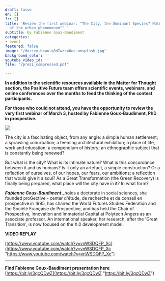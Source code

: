 ```yaml
---
draft: false
en: []
fr: []
title: 'Review the first webinar: "The City, the Dominant Species? Nature and Future
  of the urban phenomenon"" '
subtitle: by Fabienne Goux-Baudiment
categories:
- event
featured: false
image: "/darcey-beau-q8d7wzc40ea-unsplash.jpg"
background_color: ''
youtube_video_id: ''
file: "/prezi_compressed.pdf"

---
```

**In addition to the scientific resources available in the Matter for Thought section, the Positive Future team offers scientific events, webinars, and online conferences over the months to feed the thinking of the contest participants.**

**For those who could not attend, you have the opportunity to review the very first webinar of March 3, hosted by Fabienne Goux-Baudiment, PhD in prospective.**

![](/webinaire_3-mars_en.png)

The city is a fascinating object, from any angle: a simple human settlement; a sprawling conurbation; a teeming architectural exhibition; a place of life, work and education; a compendium of history; an ethnographic subject that is constantly being renewed?

But what is the city? What is its intimate nature? What is this concordance between it and us humans? Is it only an artefact, a simple construction? Or a reflection of ourselves, of our hopes, our fears, our ambitions; a reflection that would give it a soul? As a Great Transformation (the Green Recovery) is finally being prepared, what place will the city have in it? In what form?

**_Fabienne Goux-Baudiment_** _holds a doctorate in social sciences, she founded proGective - center d'étude, de recherche et de conseil en prospective in 1995, has chaired the World Futures Studies Federation and the Société Française de Prospective, and has held the Chair of Prospective, Innovation and Immaterial Capital at Polytech Angers as an associate professor. An international speaker, her research, after the 'Great Transition', is now focused on the X.0 development model.

**VIDEO REPLAY** 

[https://www.youtube.com/watch?v=vnWSDQFP_Xc](https://www.youtube.com/watch?v=vnWSDQFP_Xc "https://www.youtube.com/watch?v=vnWSDQFP_Xc")

***

**Find Fabienne Goux-Baudiment presentation here**: [https://bit.ly/3qcQDwZ](https://bit.ly/3qcQDwZ "https://bit.ly/3qcQDwZ")
